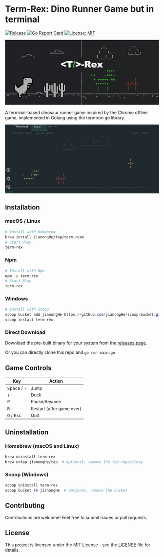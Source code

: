 # Term-Rex: Dino Runner Game but in terminal

[![Release](https://img.shields.io/github/v/release/jianongHe/term-rex)](https://github.com/jianongHe/term-rex/releases/latest)
[![Go Report Card](https://goreportcard.com/badge/github.com/jianongHe/term-rex)](https://goreportcard.com/report/github.com/jianongHe/term-rex)
[![License: MIT](https://img.shields.io/badge/License-MIT-yellow.svg)](https://opensource.org/licenses/MIT)


![Term-Rex Banner](./assets/Term-Rex-Banner.jpg)

A terminal-based dinosaur runner game inspired by the Chrome offline game, implemented in Golang using the termbox-go library.

![Term-Rex Game Demo](./assets/demo.gif)

## Installation

### macOS / Linux

```bash
# Install with Homebrew
brew install jianongHe/tap/term-rexm
# Start Play
term-rex
```

### Npm

```bash
# Install with Npm
npm -g term-rex
# Start Play
term-rex
```

### Windows

```powershell
# Install with Scoop
scoop bucket add jianongHe https://github.com/jianongHe/scoop-bucket.git
scoop install term-rex
```

### Direct Download

Download the pre-built binary for your system from the [releases page](https://github.com/jianongHe/term-rex/releases/latest).

Or you can directly clone this repo and `go run main.go`

## Game Controls

| Key                             | Action |
|---------------------------------|--------|
| <kbd>Space</kbd> / <kbd>↑</kbd> | Jump |
| <kbd>↓</kbd>                    | Duck |
| <kbd>P</kbd>                    | Pause/Resume |
| <kbd>R</kbd>                    | Restart (after game over) |
| <kbd>Q</kbd> / <kbd>Esc</kbd>   | Quit |

## Uninstallation

### Homebrew (macOS and Linux)

```bash
brew uninstall term-rex
brew untap jianongHe/tap  # Optional: remove the tap repository
```

### Scoop (Windows)

```powershell
scoop uninstall term-rex
scoop bucket rm jianongHe  # Optional: remove the bucket
```

## Contributing

Contributions are welcome! Feel free to submit issues or pull requests.

## License

This project is licensed under the MIT License - see the [LICENSE](LICENSE) file for details.
